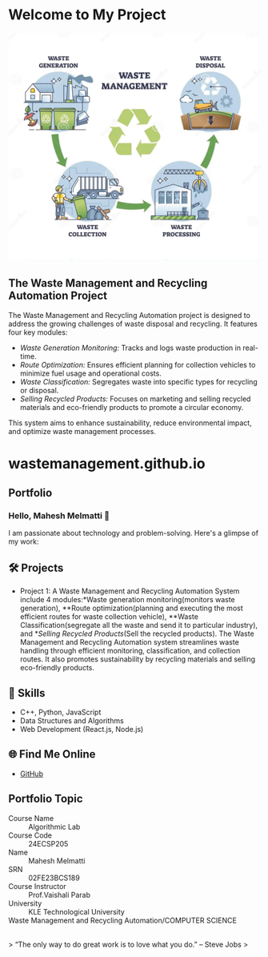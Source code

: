 # Welcome to My Project

![Waste Management and Recycling Automation](daaprojectpic.png.png)

## The Waste Management and Recycling Automation Project

The Waste Management and Recycling Automation project is designed to address the growing challenges of waste disposal and recycling. It features four key modules:

- *Waste Generation Monitoring:* Tracks and logs waste production in real-time.
- *Route Optimization:* Ensures efficient planning for collection vehicles to minimize fuel usage and operational costs.
- *Waste Classification:* Segregates waste into specific types for recycling or disposal.
- *Selling Recycled Products:* Focuses on marketing and selling recycled materials and eco-friendly products to promote a circular economy.

This system aims to enhance sustainability, reduce environmental impact, and optimize waste management processes.
     
# wastemanagement.github.io  

## Portfolio

### Hello, Mahesh Melmatti 👋

I am passionate about technology and problem-solving. Here's a glimpse of my work:

## 🛠 Projects
- Project 1: A Waste Management and Recycling Automation System include 4 modules:*Waste generation monitoring(monitors waste generation), **Route optimization(planning and executing the  most efficient routes for waste collection vehicle), **Waste Classification(segregate all the waste and send it to particular industry), and **Selling Recycled Products*(Sell the recycled products). The Waste Management and Recycling Automation system streamlines waste handling through efficient monitoring, classification, and collection routes. It also promotes sustainability by recycling materials and selling eco-friendly products.

## 🚀 Skills
- C++, Python, JavaScript
- Data Structures and Algorithms
- Web Development (React.js, Node.js)

## 🌐 Find Me Online
- [GitHub](https://maheshmelmatti.github.io/wastemanagement.github.io/)


## Portfolio Topic

<dl>
<dt>Course Name</dt>
<dd>Algorithmic Lab</dd>
<dt>Course Code</dt>
<dd>24ECSP205</dd>
<dt>Name</dt>
<dd>Mahesh Melmatti</dd>
<dt>SRN</dt>
<dd>02FE23BCS189</dd>
<dt>Course Instructor</dt>
<dd>Prof.Vaishali Parab</dd>
<dt>University</dt>
<dd>KLE Technological University</dd>
<dt>Waste Management and Recycling Automation/COMPUTER SCIENCE</dt>
</dl>

<br> 
> “The only way to do great work is to love what you do.” – Steve Jobs
>
